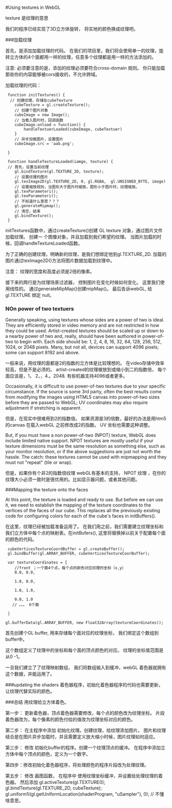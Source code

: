 #Using textures in WebGL

texture 是纹理的意思

我们的程序已经实现了3D立方体旋转， 将实地的颜色换成纹理吧。

###加载纹理

首先，是添加加载纹理的代码。 在我们的项目里，我们将会使用单一的纹理，旋转立方体的4个面都用一样的纹理，任意多个纹理都是用一样的方法添加的。

注意: 必须要注意的是，添加的纹理必须要符合cross-domain 规则。 你只能加载那些你的内容能够被cors接收的，不允许跨域。

加载纹理的代码：

```
 function initTextures() {
  // 创建纹理，存储在cubeTexture
 	cubeTexture = gl.createTexture();
 	// 创建个图片对象
 	cubeImage = new Image();
 	// 当载入图片时，回调函数
 	cubeImage.onload = function() {
 		handleTextuerLoaded(cubeImage, cubeTextuer)
 	}
 	// 异步加载图片，设置图片
 	cubeImage.src = 'aab.png';
 
 }
 
 function handleTextureLoaded(iamge, texture) {
 // 首先，设置当前纹理
 	gl.bindTexture(gl.TEXTURE_2D, texture);
 	// 设置纹理的图片
 	gl.texImage2D(gl.TEXTURE_2D, 0, gl.RGBA,  gl.UNSIGNED_BYTE, image)
 	// 设置缩放规则，当图形大于图片时缩放，图形小于图片时，纹理缩放。
 	gl.texParameteri();
 	gl.texParameteri();
 	// 不知道什么意思？？？
 	gl.generateMipmap();
 	// 清空，结束
 	gl.bindTexture();
 }

```
initTextures函数中，通过createTexture()创建 GL texture 对象，通过图片文件加载纹理。 创建一
个图像对象，并且加载到我们希望的纹理。 当图片加载的时候，回调handleTextureLoaded函数。

为了正确的创建纹理，明确新的纹理，是我们想绑定他到gl.TEXTURE_2D. 加载的图片通过texImage2D()方法将图片数据加载到纹理中。

注意： 纹理的宽度和高度必须是2倍的像素。

接下来的两行是为纹理场景过滤器， 控制图片在变化时候如何变化。 这里我们使用线性的。 通过generateMipMap()创建mipMap()。 最后告诉webGL, 给gl.TEXTURE 绑定 null。


### NOn power of two textuers
Generally speaking, using textures whose sides are a power of two is ideal. They are efficiently stored in video memory and are not restricted in how they could be used. Artist-created textures should be scaled up or down to a nearby power of two and, really, should have been authored in power-of-two to begin with. Each side should be: 1, 2, 4, 8, 16, 32, 64, 128, 256, 512, 1024, or 2048 pixels. Many, but not all, devices can support 4096 pixels; some can support 8192 and above.

一般来说，用纹理的面都是2的指数的立方体是比较理想的。 在video存储中效率较高，但是不是必须的。 artist-created的纹理被放到或缩小到二的指数倍， 每个面应该是，1， 2，，4.。2048. 有些机器支持4096或者更多。


Occasionally, it is difficult to use power-of-two textures due to your specific circumstance. If the source is some 3rd party, often the best results come from modifying the images using HTML5 canvas into power-of-two sizes before they are passed to WebGL; UV coordinates may also require adjustment if stretching is apparent.

但是，在现实中很难用到2的指数倍。 如果资源是3的倍数，最好的办法是用htm5 的canvas 在载入webGL 之前修改成2的指数。 UV 坐标也需要这种调整。

But, if you must have a non power-of-two (NPOT) texture, WebGL does include limited native support. NPOT textures are mostly useful if your texture dimensions must be the same resolution as something else, such as your monitor resolution, or if the above suggestions are just not worth the hassle. The catch: these textures cannot be used with mipmapping and they must not "repeat" (tile or wrap).

但是，如果你有个非2的指数倍纹理 webGL有基本的支持， NPOT 纹理 ，在你的纹理大小必须一致时是很优用的。比如显示器问题，或者其他问题。

###Mapping the texture onto the faces

At this point, the texture is loaded and ready to use. But before we can use it, we need to establish the mapping of the texture coordinates to the vertices of the faces of our cube. This replaces all the previously existing code for configuring colors for each of the cube's faces in initBuffers().


在这里，纹理已经被加载准备运用了。 在我们用之前，我们需要建立纹理坐标和我们立方体中每个点的映射表。在initBufers(), 这里将替换掉以前关于配置每个面的颜色的代码。

```
 cubeVerticesTextureCoordBuffer = gl.createBuffer();
 gl.bindBuffer(gl.ARRAY_BUFFER, cubeVerticesTextureCoorBuffer);
 
 var textureCoordinates = [
 	//front ；一个面4个点，每个点的颜色对应纹理的坐标（x,y）
 	0.0, 0.0,
 	
 	1.0, 0.0,
 	
 	1.0, 1.0,
 	
 	0.0, 1.0
   // 。。。 6个面
 
 ]

gl.bufferData(gl.ARRAY_BUFFER, new Float32Array(textureCoordinates));
```

首先创建个GL buffer, 用来存储每个面对应的纹理坐标， 我们绑定这个数组到buffer中。

这个数组定义了纹理中的坐标和每个面的顶点颜色的对应。 纹理的坐标值范围是从0 -1。 

一旦我们建立了了纹理映射数组， 我们将数组输入到缓冲，webGL 着色器就拥有这个数据，并能运用了。

###updating the shaders
着色器程序，初始化着色器程序的代码也需要更新，让纹理代替实际的颜色。










###总结
用纹理给立方体着色。

第一步： 更新着色器，顶点着色器需要修改，每个点的颜色改为纹理坐标。 片段着色器改为，每个像素的颜色付给的值改为纹理坐标对应的颜色。

第二步： 在主程序中添加 初始化纹理。创建纹理，给纹理添加图片。 图片和纹理结合是在图片异步加载时，并且需要定义放大缩小时候，图片纹理如何适应。

第三步： 修改 初始化buffer的程序。创建一个纹理顶点的缓冲。 在程序中添加立方体中每个顶点的颜色，定义为一个数字。

第四步：修改初始化着色器程序，将处理颜色的程序片段改为处理纹理。

第五步： 修改 画图函数， 在程序中 使用纹理坐标缓冲，并设置给处理纹理的着色器。 然后添加
gl.activeTexture(gl.TEXTURE0);
gl.bindTexture(gl.TEXTURE_2D, cubeTexture);
gl.uniform1i(gl.getUniformLocation(shaderProgram, "uSampler"), 0); 
// 不懂啥意思。
















